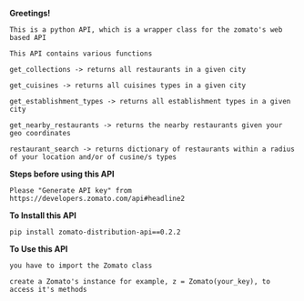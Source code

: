 **Greetings!** 

`This is a python API, which is a wrapper class for the zomato's web based API`

`This API contains various functions`

`get_collections -> returns all restaurants in a given city`

`get_cuisines -> returns all cuisines types in a given city`

`get_establishment_types -> returns all establishment types in a given city`

`get_nearby_restaurants -> returns the nearby restaurants given your geo coordinates`

`restaurant_search -> returns dictionary of restaurants within a radius of your location and/or of cusine/s types`


**Steps before using this API**

`Please "Generate API key" from https://developers.zomato.com/api#headline2`


**To Install this API**

`pip install zomato-distribution-api==0.2.2`


**To Use this API**

`you have to import the Zomato class`

`create a Zomato's instance for example, z = Zomato(your_key), to access it's methods`
